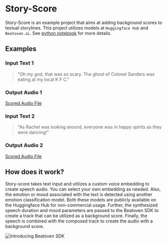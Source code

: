 # Story-Score

Story-Score is an example project that aims at adding background scores to textual storylines.
This project utilizes models at `Huggingface Hub` and `Beatoven.ai`. See [python notebook](./main.ipynb) for more details.

## Examples
 
### Input Text 1

> "Oh my god, that was so scary. The ghost of Colonel Sanders was eating at my local K F C."

### Output Audio 1

[Scored Audio File](audio/output_1.mp3)

### Input Text 2

> "As Rachel was looking around, everyone was in happy spirits as they were dancing!"

### Output Audio 2

[Scored Audio File](audio/output_2.mp3)

## How does it work? 

Story-score takes text input and utilizes a custom voice embedding to create speech audio. You can select your own embedding as needed. Also, the emotion or mood associated with the text is detected using another emotion classification model. Both these models are publicly available on the Huggingface Hub for non-commercial usage. Further, the synthesized speech duration and mood parameters are passed to the Beatoven SDK to create a track that can be utilized as a background score. Finally, the speech is combined with the composed track to create the audio with a background score. 

![Introducing Beatoven SDK](https://github.com/SachinVarghese/story-score/assets/24502613/0c42d536-1a9e-4c44-b36c-971f02e307ad)


